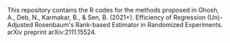 This repository contains the R codes for the methods proposed in Ghosh, A., Deb, N., Karmakar, B., & Sen, B. (2021+). Efficiency of Regression (Un)-Adjusted Rosenbaum's Rank-based Estimator in Randomized Experiments. arXiv preprint arXiv:2111.15524.
